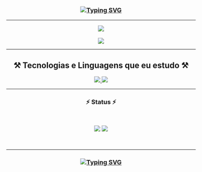 <h3 align="center">
    <a href="https://git.io/typing-svg">
        <img src="https://readme-typing-svg.demolab.com?font=Fira+Code&weight=700&pause=1000&color=209652&random=false&width=435&lines=Ol%C3%A1%2C+eu+sou+o+Julio+Cesar!+%F0%9F%96%96;Eu+sou+Analista+de+Suporte;Eu+sou+Desenvolvedor+Back+End+Java;Pós+Graduando+Em+Full+Stack" alt="Typing SVG">
    </a>
</h3>

<hr/>

<div align="center">
  <a href="mailto:contato.jcsalerno@gmail.com">
   <img src="https://img.shields.io/badge/Gmail-D14836?style=for-the-badge&logo=gmail&logoColor=white" target="_blank" />
  </a>
  <br> <br>
 
  <a href="https://www.linkedin.com/in/juliocesar-developer/" >
   <img src="https://img.shields.io/badge/LinkedIn-0077B5?style=for-the-badge&logo=linkedin&logoColor=white" target="_blank" />
  </a>
  </div>
   <hr/>

<h2 style="text-align: center;">⚒️ Tecnologias e Linguagens que eu estudo ⚒️</h2>

<p align="center">
  <a href="https://skillicons.dev">
    <img src="https://skillicons.dev/icons?i=nodejs,java,postman,py,react,vscode,wordpress,go" />
    <img src="https://skillicons.dev/icons?i=kubernetes,docker,c,aws,cpp,css,github,html,js,linux" />
  </a>
</p>

<hr/>

<h3 align="center">⚡ Status ⚡</h2>
<br>
 <p align="center">
  <img src="https://github-readme-stats.vercel.app/api?username=jcsalerno&show_icons=true&theme=dark" />
 <img src="https://github-readme-stats.vercel.app/api/top-langs/?username=jcsalerno" />
 </p>
<br/>
<hr/>

<h3 align="center">
 <a href="https://git.io/typing-svg">
  <img src="https://readme-typing-svg.demolab.com?font=Fira+Code&weight=700&pause=1000&color=209652&center=true&vCenter=true&random=false&width=435&lines=Obrigado+pela+visita+%F0%9F%A4%99;Me+envie+uma+mensagem+no+LinkedIn;Sou+apaixonado+por+tecnologia; Aprender;e+Café" alt="Typing SVG" />
  </a> 
</h3>
<br/>
